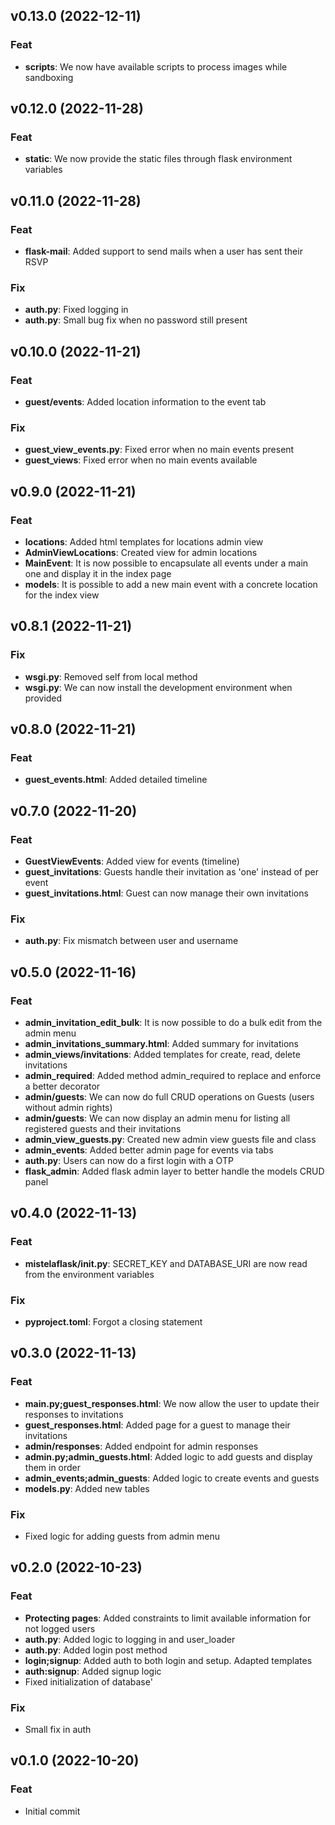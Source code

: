 ## v0.13.0 (2022-12-11)

### Feat

- **scripts**: We now have available scripts to process images while sandboxing

## v0.12.0 (2022-11-28)

### Feat

- **static**: We now provide the static files through flask environment variables

## v0.11.0 (2022-11-28)

### Feat

- **flask-mail**: Added support to send mails when a user has sent their RSVP

### Fix

- **auth.py**: Fixed logging in
- **auth.py**: Small bug fix when no password still present

## v0.10.0 (2022-11-21)

### Feat

- **guest/events**: Added location information to the event tab

### Fix

- **guest_view_events.py**: Fixed error when no main events present
- **guest_views**: Fixed error when no main events available

## v0.9.0 (2022-11-21)

### Feat

- **locations**: Added  html templates for locations admin view
- **AdminViewLocations**: Created view for admin locations
- **MainEvent**: It is now possible to encapsulate all events under a main one and display it in the index page
- **models**: It is possible to add a new main event with a concrete location for the index view

## v0.8.1 (2022-11-21)

### Fix

- **wsgi.py**: Removed self from local method
- **wsgi.py**: We can now install the development environment when provided

## v0.8.0 (2022-11-21)

### Feat

- **guest_events.html**: Added detailed timeline

## v0.7.0 (2022-11-20)

### Feat

- **GuestViewEvents**: Added view for events (timeline)
- **guest_invitations**: Guests handle their invitation as 'one' instead of per event
- **guest_invitations.html**: Guest can now manage their own invitations

### Fix

- **auth.py**: Fix mismatch between user and username

## v0.5.0 (2022-11-16)

### Feat

- **admin_invitation_edit_bulk**: It is now possible to do a bulk edit from the admin menu
- **admin_invitations_summary.html**: Added summary for invitations
- **admin_views/invitations**: Added templates for create, read, delete invitations
- **admin_required**: Added method admin_required to replace and enforce a better decorator
- **admin/guests**: We can now do full CRUD operations on Guests (users without admin rights)
- **admin/guests**: We can now display an admin menu for listing all registered guests and their invitations
- **admin_view_guests.py**: Created new admin view guests file and class
- **admin_events**: Added better admin page for events via tabs
- **auth.py**: Users can now do a first login with a OTP
- **flask_admin**: Added flask admin layer to better handle the models CRUD panel

## v0.4.0 (2022-11-13)

### Feat

- **mistelaflask/__init__.py**: SECRET_KEY and DATABASE_URI are now read from the environment variables

### Fix

- **pyproject.toml**: Forgot a closing statement

## v0.3.0 (2022-11-13)

### Feat

- **main.py;guest_responses.html**: We now allow the user to update their responses to invitations
- **guest_responses.html**: Added page for a guest to manage their invitations
- **admin/responses**: Added endpoint for admin responses
- **admin.py;admin_guests.html**: Added logic to add guests and display them in order
- **admin_events;admin_guests**: Added logic to create events and guests
- **models.py**: Added new tables

### Fix

- Fixed logic for adding guests from admin menu

## v0.2.0 (2022-10-23)

### Feat

- **Protecting pages**: Added constraints to limit available information for not logged users
- **auth.py**: Added logic to logging in and user_loader
- **auth.py**: Added login post method
- **login;signup**: Added auth to both login and setup. Adapted templates
- **auth:signup**: Added signup logic
- Fixed initialization of database'

### Fix

- Small fix in auth

## v0.1.0 (2022-10-20)

### Feat

- Initial commit
